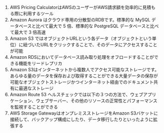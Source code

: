 1. AWS Pricing CalculatorはAWSのユーザーがAWS請求額を効率的に見積もる際に利用するツール
2. Amazon Aurora はクラウド専用の分散型のRDBです。標準的な MySQL データベースと比べて最大で 5 倍、標準的な PostgreSQL データベースと比べて最大で 3 倍高速
3. Amazon S3 ではオブジェクトURLという各データ（オブジェクトという単位）に紐づいたURLをクリックすることで、そのデータにアクセスすることが可能
4. Amazon RDSにおいてデータベース読み取り処理をオフロードすることができる機能をリードレプリカ
5. Amazon S3はインターネットから複数人でアクセス可能なストレージです。あらゆる量のデータを保存および取得することができる大量データの保存が可能なオブジェクトストレージかつインターネット経由でのドキュメント共有に最適なストレージ
6. Amazon Route 53 ヘルスチェックでは以下の３つの方法で、ウェブアプリケーション、ウェブサーバー、その他のリソースの正常性とパフォーマンスを監視することができる
7. AWS Storage GatewayはオンプレミスストレージをAmazon S3バケットに接続して、バックアップ構成にしたり、データ移行したりといったように拡張する
